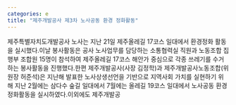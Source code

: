 ```yaml
---
categories: e
title: "제주개발공사 제3차 노사공동 환경 정화활동"
---
```

제주특별자치도개발공사 노사는 지난 21일 제주올레길 17코스 일대에서 환경정화 활동을 실시했다.이날 봉사활동은 공사 노사업무를 담당하는 소통협력실 직원과 노동조합 집행부 조합원 15명이 참석하여 제주올레길 17코스 해안가 중심으로 각종 쓰레기를 수거하는 봉사활동을 진행했다.한편 제주개발공사(사장 김정학)과 제주개발공사노동조합(위원장 허준석)은 지난해 발표한 노사상생선언을 기반으로 지역사회 가치를 실현하기 위해 지난 2월에는 삼다수 숲길 일대에서 7월에는 올레길 19코스 일대에서 노사공동 환경 정화활동을 실시하였다.이외에도 제주개발공